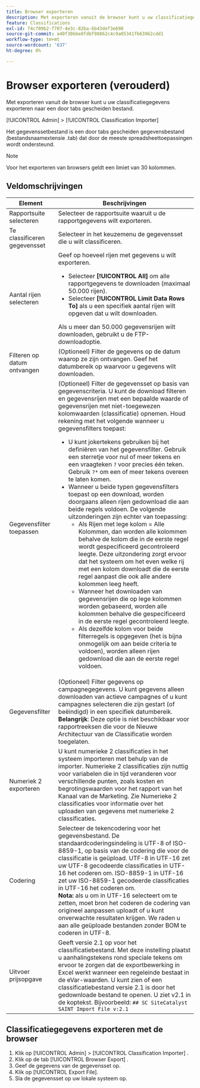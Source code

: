 ```yaml
---
title: Browser exporteren
description: Met exporteren vanuit de browser kunt u uw classificatiegegevens exporteren naar een door tabs gescheiden bestand.
feature: Classifications
exl-id: f4c709b2-f707-4e3c-82ba-6b43def3e698
source-git-commit: a40f30bbe8fdbf98862c4c9a05341fb63962cdd1
workflow-type: tm+mt
source-wordcount: '637'
ht-degree: 0%

---
```


# Browser exporteren (verouderd)

Met exporteren vanuit de browser kunt u uw classificatiegegevens exporteren naar een door tabs gescheiden bestand.

[!UICONTROL Admin] > [!UICONTROL Classification Importer]

Het gegevenssetbestand is een door tabs gescheiden gegevensbestand (bestandsnaamextensie .tab) dat door de meeste spreadsheettoepassingen wordt ondersteund.

>[!NOTE]
>Voor het exporteren van browsers geldt een limiet van 30 kolommen.

## Veldomschrijvingen

| Element | Beschrijvingen |
| --- | --- |
| Rapportsuite selecteren | Selecteer de rapportsuite waaruit u de rapportgegevens wilt exporteren. |
| Te classificeren gegevensset | Selecteer in het keuzemenu de gegevensset die u wilt classificeren. |
| Aantal rijen selecteren | Geef op hoeveel rijen met gegevens u wilt exporteren.<ul><li>Selecteer **[!UICONTROL All]** om alle rapportgegevens te downloaden (maximaal 50.000 rijen).</li><li>Selecteer **[!UICONTROL Limit Data Rows To]** als u een specifiek aantal rijen wilt opgeven dat u wilt downloaden.</li></ul>Als u meer dan 50.000 gegevensrijen wilt downloaden, gebruikt u de FTP-downloadoptie. |
| Filteren op datum ontvangen | (Optioneel) Filter de gegevens op de datum waarop ze zijn ontvangen. Geef het datumbereik op waarvoor u gegevens wilt downloaden. |
| Gegevensfilter toepassen | (Optioneel) Filter de gegevensset op basis van gegevenscriteria. U kunt de download filteren en gegevensrijen met een bepaalde waarde of gegevensrijen met niet-toegewezen kolomwaarden (classificatie) opnemen. Houd rekening met het volgende wanneer u gegevensfilters toepast:<ul><li>U kunt jokertekens gebruiken bij het definiëren van het gegevensfilter. Gebruik een sterretje voor nul of meer tekens en een vraagteken `?` voor precies één teken. Gebruik `?*` om een of meer tekens overeen te laten komen.</li><li>Wanneer u beide typen gegevensfilters toepast op een download, worden doorgaans alleen rijen gedownload die aan beide regels voldoen. De volgende uitzonderingen zijn echter van toepassing:<ul><li>Als Rijen met lege kolom = Alle Kolommen, dan worden alle kolommen behalve de kolom die in de eerste regel wordt gespecificeerd gecontroleerd leegte. Deze uitzondering zorgt ervoor dat het systeem om het even welke rij met een kolom downloadt die de eerste regel aanpast die ook alle andere kolommen leeg heeft.</li><li>Wanneer het downloaden van gegevensrijen die op lege kolommen worden gebaseerd, worden alle kolommen behalve die gespecificeerd in de eerste regel gecontroleerd leegte.</li><li>Als dezelfde kolom voor beide filterregels is opgegeven (het is bijna onmogelijk om aan beide criteria te voldoen), worden alleen rijen gedownload die aan de eerste regel voldoen.</li></ul></ul> |
| Gegevensfilter | (Optioneel) Filter gegevens op campagnegegevens. U kunt gegevens alleen downloaden van actieve campagnes of u kunt campagnes selecteren die zijn gestart (of beëindigd) in een specifiek datumbereik.<br>**Belangrijk**: Deze optie is niet beschikbaar voor rapportreeksen die voor de Nieuwe Architectuur van de Classificatie worden toegelaten. |
| Numeriek 2 exporteren | U kunt numerieke 2 classificaties in het systeem importeren met behulp van de importer. Numerieke 2 classificaties zijn nuttig voor variabelen die in tijd veranderen voor verschillende punten, zoals kosten en begrotingswaarden voor het rapport van het Kanaal van de Marketing. Zie Numerieke 2 classificaties voor informatie over het uploaden van gegevens met numerieke 2 classificaties. |
| Codering | Selecteer de tekencodering voor het gegevensbestand. De standaardcoderingsindeling is UTF-8 of ISO-8859-1, op basis van de codering die voor de classificatie is geüpload. UTF-8 in UTF-16 zet uw UTF-8 gecodeerde classificaties in UTF-16 het coderen om. ISO-8859-1 in UTF-16 zet uw ISO-8859-1 gecodeerde classificaties in UTF-16 het coderen om.<br>**Nota:** als u om in UTF-16 selecteert om te zetten, moet bron het coderen de codering van origineel aanpassen uploadt of u kunt onverwachte resultaten krijgen. We raden u aan alle geüploade bestanden zonder BOM te coderen in UTF-8. |
| Uitvoer prijsopgave | Geeft versie 2.1 op voor het classificatiebestand. Met deze instelling plaatst u aanhalingstekens rond speciale tekens om ervoor te zorgen dat de exportbewerking in Excel werkt wanneer een regeleinde bestaat in de eVar-waarden. U kunt zien of een classificatiebestand versie 2.1 is door het gedownloade bestand te openen. U ziet v2.1 in de koptekst. Bijvoorbeeld: `## SC SiteCatalyst SAINT Import File v:2.1` |

## Classificatiegegevens exporteren met de browser

1. Klik op [!UICONTROL Admin] > [!UICONTROL Classification Importer] .
1. Klik op de tab [!UICONTROL Browser Export] .
1. Geef de gegevens van de gegevensset op.
1. Klik op [!UICONTROL Export File].
1. Sla de gegevensset op uw lokale systeem op.
